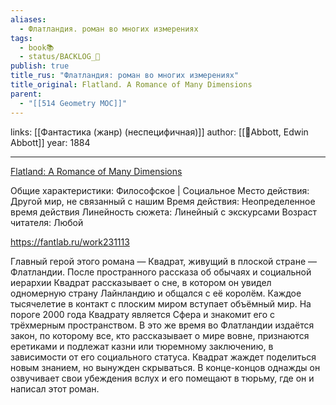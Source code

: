 ```yaml
---
aliases:
  - Флатландия. роман во многих измерениях
tags:
  - book📚
  - status/BACKLOG_🌰
publish: true
title_rus: "Флатландия: роман во многих измерениях"
title_original: Flatland. A Romance of Many Dimensions
parent:
  - "[[514 Geometry MOC]]"
---
```

links: [[Фантастика (жанр) (неспецифичная)]]
author: [[👤Abbott, Edwin Abbott]]
year: 1884

---

[Flatland: A Romance of Many Dimensions](https://www.goodreads.com/book/show/433567.Flatland)

Общие характеристики: Философское  | Социальное 
Место действия: Другой мир, не связанный с нашим 
Время действия: Неопределенное время действия 
Линейность сюжета: Линейный с экскурсами 
Возраст читателя: Любой 

https://fantlab.ru/work231113


Главный герой этого романа — Квадрат, живущий в плоской стране — Флатландии. После пространного рассказа об обычаях и социальной иерархии Квадрат рассказывает о сне, в котором он увидел одномерную страну Лайнландию и общался с её королём. Каждое тысячелетие в контакт с плоским миром вступает объёмный мир. На пороге 2000 года Квадрату является Сфера и знакомит его с трёхмерным пространством. В это же время во Флатландии издаётся закон, по которому все, кто рассказывает о мире вовне, признаются еретиками и подлежат казни или тюремному заключению, в зависимости от его социального статуса. Квадрат жаждет поделиться новым знанием, но вынужден скрываться. В конце-концов однажды он озвучивает свои убеждения вслух и его помещают в тюрьму, где он и написал этот роман.

